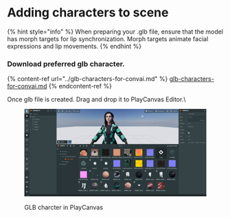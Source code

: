 # Adding characters to scene

{% hint style="info" %}
When preparing your .glb file, ensure that the model has morph targets for lip synchronization. Morph targets animate facial expressions and lip movements.
{% endhint %}

### Download preferred glb character.

{% content-ref url="../glb-characters-for-convai.md" %}
[glb-characters-for-convai.md](../glb-characters-for-convai.md)
{% endcontent-ref %}

Once glb file is created. Drag and drop it to PlayCanvas Editor.\


<figure><img src="../../../.gitbook/assets/Screenshot (30).png" alt=""><figcaption><p>GLB charcter in PlayCanvas</p></figcaption></figure>
